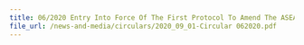 ```yaml
---
title: 06/2020 Entry Into Force Of The First Protocol To Amend The ASEAN Trade In Goods Agreement (ATIGA) And Implementation Of The ASEAN-Wide Self Certification (AWSC) Scheme
file_url: /news-and-media/circulars/2020_09_01-Circular 062020.pdf
---
```

